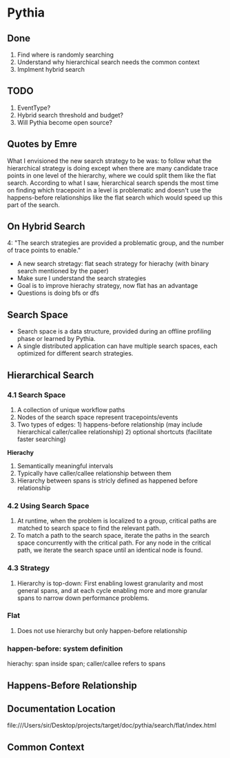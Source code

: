 # Pythia

## Done
1. Find where  is randomly searching
2. Understand why hierarchical search needs the common context
3. Implment hybrid search

## TODO
1. EventType?
2. Hybrid search threshold and budget?
3. Will Pythia become open source?

## Quotes by Emre
What I envisioned the new search strategy to be was: to follow what the hierarchical strategy is doing except when there are many candidate trace points in one level of the hierarchy, where we could split them like the flat search. According to what I saw, hierarchical search spends the most time on finding which tracepoint in a level is problematic and doesn't use the happens-before relationships like the flat search which would speed up this part of the search.

## On Hybrid Search
4: "The search strategies are provided a problematic group, and the number of trace points to enable."
* A new search stretagy: flat seach strategy for hierachy (with binary search mentioned by the paper)
* Make sure I understand the search strategies
* Goal is to improve hierachy strategy, now flat has an advantage
* Questions is doing bfs or dfs

## Search Space
* Search space is a data structure, provided during an offline profiling phase or learned by Pythia.
* A single distributed application can have multiple search spaces, each optimized for different search strategies.

## Hierarchical Search
### 4.1 Search Space
1. A collection of unique workflow paths
2. Nodes of the search space represent tracepoints/events
3. Two types of edges: 1) happens-before relationship (may include hierarchical caller/callee relationship) 2) optional shortcuts (facilitate faster searching)

**Hierachy**
1. Semantically meaningful intervals
2. Typically have caller/callee relationship between them
3. Hierarchy between spans is stricly defined as happened before relationship 

### 4.2 Using Search Space
1. At runtime, when the problem is localized to a group, critical paths are matched to search space to find the relevant path.
2. To match a path to the search space, iterate the paths in the search space concurrently with the critical path. For any node in the critical path, we iterate the search space until an identical node is found.

### 4.3 Strategy
1. Hierarchy is top-down: First enabling lowest granularity and most general spans, and at each cycle enabling more and more granular spans to narrow down performance problems.

### Flat
1. Does not use hierarchy but only happen-before relationship

### happen-before: system definition
hierachy: span inside span; caller/callee refers to spans

## Happens-Before Relationship

## Documentation Location
file:///Users/sir/Desktop/projects/target/doc/pythia/search/flat/index.html

## Common Context

